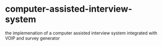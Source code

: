 # computer-assisted-interview-system
the implemenation of a computer assisted interview system integrated with VOIP and survey generator
